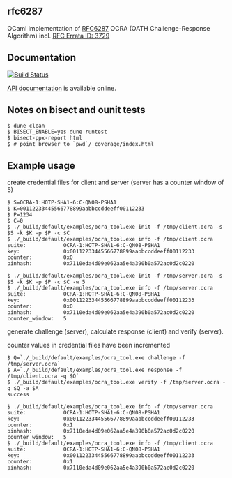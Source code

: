 ## rfc6287

OCaml implementation of [RFC6287](http://tools.ietf.org/html/rfc6287) OCRA (OATH Challenge-Response Algorithm)
incl. [RFC Errata ID: 3729](http://www.rfc-editor.org/errata_search.php?eid=3729)

## Documentation

[![Build Status](https://travis-ci.org/sg2342/ocaml-rfc6287.svg?branch=master)](https://travis-ci.org/sg2342/ocaml-rfc6287)

[API documentation](https://sg2342.github.io/ocaml-rfc6287/doc/)  is available online.

## Notes on bisect and ounit tests

```
$ dune clean
$ BISECT_ENABLE=yes dune runtest
$ bisect-ppx-report html
$ # point browser to `pwd`/_coverage/index.html
```


## Example usage


create credential files for client and server (server has a counter window of 5)
```
$ S=OCRA-1:HOTP-SHA1-6:C-QN08-PSHA1
$ K=00112233445566778899aabbccddeeff00112233
$ P=1234
$ C=0
$ ./_build/default/examples/ocra_tool.exe init -f /tmp/client.ocra -s $S -k $K -p $P -c $C
$ ./_build/default/examples/ocra_tool.exe info -f /tmp/client.ocra
suite:            OCRA-1:HOTP-SHA1-6:C-QN08-PSHA1
key:              0x00112233445566778899aabbccddeeff00112233
counter:          0x0
pinhash:          0x7110eda4d09e062aa5e4a390b0a572ac0d2c0220

$ ./_build/default/examples/ocra_tool.exe init -f /tmp/server.ocra -s $S -k $K -p $P -c $C -w 5
$ ./_build/default/examples/ocra_tool.exe info -f /tmp/server.ocra
suite:            OCRA-1:HOTP-SHA1-6:C-QN08-PSHA1
key:              0x00112233445566778899aabbccddeeff00112233
counter:          0x0
pinhash:          0x7110eda4d09e062aa5e4a390b0a572ac0d2c0220
counter_window:   5
```

generate challenge (server), calculate response (client) and
verify (server).

counter values in credential files have been incremented
```
$ Q=`./_build/default/examples/ocra_tool.exe challenge -f /tmp/server.ocra`
$ A=`./_build/default/examples/ocra_tool.exe response -f /tmp/client.ocra -q $Q`
$ ./_build/default/examples/ocra_tool.exe verify -f /tmp/server.ocra -q $Q -a $A
success

$ ./_build/default/examples/ocra_tool.exe info -f /tmp/server.ocra
suite:            OCRA-1:HOTP-SHA1-6:C-QN08-PSHA1
key:              0x00112233445566778899aabbccddeeff00112233
counter:          0x1
pinhash:          0x7110eda4d09e062aa5e4a390b0a572ac0d2c0220
counter_window:   5
$ ./_build/default/examples/ocra_tool.exe info -f /tmp/client.ocra
suite:            OCRA-1:HOTP-SHA1-6:C-QN08-PSHA1
key:              0x00112233445566778899aabbccddeeff00112233
counter:          0x1
pinhash:          0x7110eda4d09e062aa5e4a390b0a572ac0d2c0220
```
